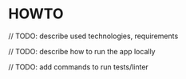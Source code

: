 # HOWTO

// TODO: describe used technologies, requirements

// TODO: describe how to run the app locally

// TODO: add commands to run tests/linter
